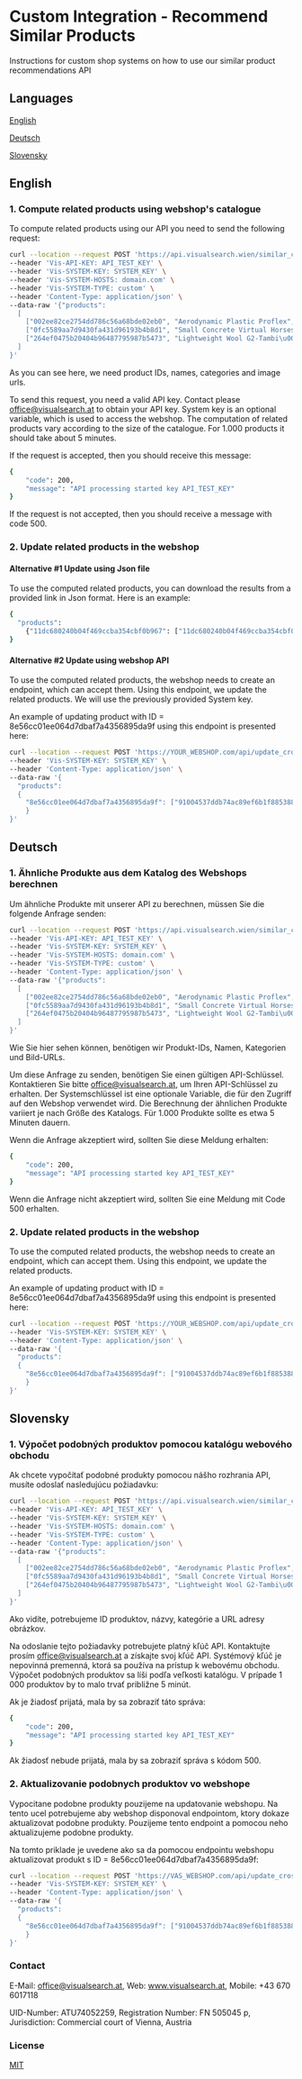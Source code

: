 # Custom Integration - Recommend Similar Products
Instructions for custom shop systems on how to use our similar product recommendations API

## Languages

[English](README.md#English)

[Deutsch](README.md#Deutsch)

[Slovensky](README.md#Slovensky)

## English

### 1. Compute related products using webshop's catalogue

To compute related products using our API you need to send the following request:

```bash
curl --location --request POST 'https://api.visualsearch.wien/similar_compute' \
--header 'Vis-API-KEY: API_TEST_KEY' \
--header 'Vis-SYSTEM-KEY: SYSTEM_KEY' \
--header 'Vis-SYSTEM-HOSTS: domain.com' \
--header 'Vis-SYSTEM-TYPE: custom' \
--header 'Content-Type: application/json' \
--data-raw '{"products": 
  [
    ["002ee82ce2754dd786c56a68bde02eb0", "Aerodynamic Plastic Proflex", ["135f57af59ec49cf953db9e9f1dbfeeb", "4f8938e279a4485fac26dc973151594b", "803a938a305f464dae2778e9d43abcc3"], "http://visrecommendsimilarproducts-ajwwh.testenv.shopware.in/shop/public/media/a3/3e/75/1617786384/b6a7105d66d8ef6bf38a7bccfdf57746.jpg"],
    ["0fc5589aa7d9430fa431d96193b4b8d1", "Small Concrete Virtual Horseshoes", ["135f57af59ec49cf953db9e9f1dbfeeb", "4f8938e279a4485fac26dc973151594b", "803a938a305f464dae2778e9d43abcc3"], "http://visrecommendsimilarproducts-ajwwh.testenv.shopware.in/shop/public/media/78/72/89/1617786383/63b0317865f07190263723a09ce64ed9.jpg"],
    ["264ef0475b20404b96487795987b5473", "Lightweight Wool G2-Tambi\u00e9n", ["135f57af59ec49cf953db9e9f1dbfeeb", "4f8938e279a4485fac26dc973151594b", "803a938a305f464dae2778e9d43abcc3"], "http://visrecommendsimilarproducts-ajwwh.testenv.shopware.in/shop/public/media/2e/67/ba/1617786381/3e412a097a9db2766d811dd33c080267.jpg"]
  ]
}'
```
As you can see here, we need product IDs, names, categories and image urls.

To send this request, you need a valid API key. Contact please office@visualsearch.at to obtain your API key. System key is an optional variable, which is used to access the webshop. The computation of related products vary according to the size of the catalogue. For 1.000 products it should take about 5 minutes.

If the request is accepted, then you should receive this message:

```bash
{
    "code": 200,
    "message": "API processing started key API_TEST_KEY"
}
```
If the request is not accepted, then you should receive a message with code 500.

### 2. Update related products in the webshop

#### Alternative #1 Update using Json file

To use the computed related products, you can download the results from a provided link in Json format. Here is an example:

```bash
{
  "products": 
    {"11dc680240b04f469ccba354cbf0b967": ["11dc680240b04f469ccba354cbf0b967", "2a88d9b59d474c7e869d8071649be43c"], "2a88d9b59d474c7e869d8071649be43c": ["11dc680240b04f469ccba354cbf0b967", "2a88d9b59d474c7e869d8071649be43c"]}
}
```

#### Alternative #2 Update using webshop API

To use the computed related products, the webshop needs to create an endpoint, which can accept them. Using this endpoint, we update the related products. We will use the previously provided System key.

An example of updating product with ID = 8e56cc01ee064d7dbaf7a4356895da9f using this endpoint is presented here:

```bash
curl --location --request POST 'https://YOUR_WEBSHOP.com/api/update_cross_selling' \
--header 'Vis-SYSTEM-KEY: SYSTEM_KEY' \
--header 'Content-Type: application/json' \
--data-raw '{
  "products": 
  {
    "8e56cc01ee064d7dbaf7a4356895da9f": ["91004537ddb74ac89ef6b1f8853887c9", "8dcc68a7e9f44e6fa4429ce412adc80d", "f48fdd472c5d4b8d992da9a16faea29d",        "2171fe56f5614493838f7716795eb628", "0fce9c7e0c9549778cdf79cd5fd9cf5e", "354992a049af4e69a1b4a8ed27786a63", "427650c5390b4201af6ae8319a26f3fc", "56a332dafd254f8ba39d5fecc2661963", "232135a954f54852b0b9d3ebd97b8bc5", "3347bb11f3a44838bfcc7b4e80cc5474"]
    }
}'
```

## Deutsch

### 1. Ähnliche Produkte aus dem Katalog des Webshops berechnen

Um ähnliche Produkte mit unserer API zu berechnen, müssen Sie die folgende Anfrage senden:

```bash
curl --location --request POST 'https://api.visualsearch.wien/similar_compute' \
--header 'Vis-API-KEY: API_TEST_KEY' \
--header 'Vis-SYSTEM-KEY: SYSTEM_KEY' \
--header 'Vis-SYSTEM-HOSTS: domain.com' \
--header 'Vis-SYSTEM-TYPE: custom' \
--header 'Content-Type: application/json' \
--data-raw '{"products": 
  [
    ["002ee82ce2754dd786c56a68bde02eb0", "Aerodynamic Plastic Proflex", ["135f57af59ec49cf953db9e9f1dbfeeb", "4f8938e279a4485fac26dc973151594b", "803a938a305f464dae2778e9d43abcc3"], "http://visrecommendsimilarproducts-ajwwh.testenv.shopware.in/shop/public/media/a3/3e/75/1617786384/b6a7105d66d8ef6bf38a7bccfdf57746.jpg"],
    ["0fc5589aa7d9430fa431d96193b4b8d1", "Small Concrete Virtual Horseshoes", ["135f57af59ec49cf953db9e9f1dbfeeb", "4f8938e279a4485fac26dc973151594b", "803a938a305f464dae2778e9d43abcc3"], "http://visrecommendsimilarproducts-ajwwh.testenv.shopware.in/shop/public/media/78/72/89/1617786383/63b0317865f07190263723a09ce64ed9.jpg"],
    ["264ef0475b20404b96487795987b5473", "Lightweight Wool G2-Tambi\u00e9n", ["135f57af59ec49cf953db9e9f1dbfeeb", "4f8938e279a4485fac26dc973151594b", "803a938a305f464dae2778e9d43abcc3"], "http://visrecommendsimilarproducts-ajwwh.testenv.shopware.in/shop/public/media/2e/67/ba/1617786381/3e412a097a9db2766d811dd33c080267.jpg"]
  ]
}'
```
Wie Sie hier sehen können, benötigen wir Produkt-IDs, Namen, Kategorien und Bild-URLs.

Um diese Anfrage zu senden, benötigen Sie einen gültigen API-Schlüssel. Kontaktieren Sie bitte office@visualsearch.at, um Ihren API-Schlüssel zu erhalten. Der Systemschlüssel ist eine optionale Variable, die für den Zugriff auf den Webshop verwendet wird. Die Berechnung der ähnlichen Produkte variiert je nach Größe des Katalogs. Für 1.000 Produkte sollte es etwa 5 Minuten dauern.

Wenn die Anfrage akzeptiert wird, sollten Sie diese Meldung erhalten:

```bash
{
    "code": 200,
    "message": "API processing started key API_TEST_KEY"
}
```
Wenn die Anfrage nicht akzeptiert wird, sollten Sie eine Meldung mit Code 500 erhalten.

### 2. Update related products in the webshop

To use the computed related products, the webshop needs to create an endpoint, which can accept them. Using this endpoint, we update the related products.

An example of updating product with ID = 8e56cc01ee064d7dbaf7a4356895da9f using this endpoint is presented here:

```bash
curl --location --request POST 'https://YOUR_WEBSHOP.com/api/update_cross_selling' \
--header 'Vis-SYSTEM-KEY: SYSTEM_KEY' \
--header 'Content-Type: application/json' \
--data-raw '{
  "products": 
  {
    "8e56cc01ee064d7dbaf7a4356895da9f": ["91004537ddb74ac89ef6b1f8853887c9", "8dcc68a7e9f44e6fa4429ce412adc80d", "f48fdd472c5d4b8d992da9a16faea29d",        "2171fe56f5614493838f7716795eb628", "0fce9c7e0c9549778cdf79cd5fd9cf5e", "354992a049af4e69a1b4a8ed27786a63", "427650c5390b4201af6ae8319a26f3fc", "56a332dafd254f8ba39d5fecc2661963", "232135a954f54852b0b9d3ebd97b8bc5", "3347bb11f3a44838bfcc7b4e80cc5474"]
    }
}'
```

## Slovensky

### 1. Výpočet podobných produktov pomocou katalógu webového obchodu

Ak chcete vypočítať podobné produkty pomocou nášho rozhrania API, musíte odoslať nasledujúcu požiadavku:

```bash
curl --location --request POST 'https://api.visualsearch.wien/similar_compute' \
--header 'Vis-API-KEY: API_TEST_KEY' \
--header 'Vis-SYSTEM-KEY: SYSTEM_KEY' \
--header 'Vis-SYSTEM-HOSTS: domain.com' \
--header 'Vis-SYSTEM-TYPE: custom' \
--header 'Content-Type: application/json' \
--data-raw '{"products": 
  [
    ["002ee82ce2754dd786c56a68bde02eb0", "Aerodynamic Plastic Proflex", ["135f57af59ec49cf953db9e9f1dbfeeb", "4f8938e279a4485fac26dc973151594b", "803a938a305f464dae2778e9d43abcc3"], "http://visrecommendsimilarproducts-ajwwh.testenv.shopware.in/shop/public/media/a3/3e/75/1617786384/b6a7105d66d8ef6bf38a7bccfdf57746.jpg"],
    ["0fc5589aa7d9430fa431d96193b4b8d1", "Small Concrete Virtual Horseshoes", ["135f57af59ec49cf953db9e9f1dbfeeb", "4f8938e279a4485fac26dc973151594b", "803a938a305f464dae2778e9d43abcc3"], "http://visrecommendsimilarproducts-ajwwh.testenv.shopware.in/shop/public/media/78/72/89/1617786383/63b0317865f07190263723a09ce64ed9.jpg"],
    ["264ef0475b20404b96487795987b5473", "Lightweight Wool G2-Tambi\u00e9n", ["135f57af59ec49cf953db9e9f1dbfeeb", "4f8938e279a4485fac26dc973151594b", "803a938a305f464dae2778e9d43abcc3"], "http://visrecommendsimilarproducts-ajwwh.testenv.shopware.in/shop/public/media/2e/67/ba/1617786381/3e412a097a9db2766d811dd33c080267.jpg"]
  ]
}'
```
Ako vidíte, potrebujeme ID produktov, názvy, kategórie a URL adresy obrázkov.

Na odoslanie tejto požiadavky potrebujete platný kľúč API. Kontaktujte prosím office@visualsearch.at a získajte svoj kľúč API. Systémový kľúč je nepovinná premenná, ktorá sa používa na prístup k webovému obchodu. Výpočet podobných produktov sa líši podľa veľkosti katalógu. V prípade 1 000 produktov by to malo trvať približne 5 minút.

Ak je žiadosť prijatá, mala by sa zobraziť táto správa:

```bash
{
    "code": 200,
    "message": "API processing started key API_TEST_KEY"
}
```
Ak žiadosť nebude prijatá, mala by sa zobraziť správa s kódom 500.

### 2. Aktualizovanie podobnych produktov vo webshope

Vypocitane podobne produkty pouzijeme na updatovanie webshopu. Na tento ucel potrebujeme aby webshop disponoval endpointom, ktory dokaze aktualizovat podobne produkty. Pouzijeme tento endpoint a pomocou neho aktualizujeme podobne produkty.

Na tomto priklade je uvedene ako sa da pomocou endpointu webshopu aktualizovat produkt s ID = 8e56cc01ee064d7dbaf7a4356895da9f:

```bash
curl --location --request POST 'https://VAS_WEBSHOP.com/api/update_cross_selling' \
--header 'Vis-SYSTEM-KEY: SYSTEM_KEY' \
--header 'Content-Type: application/json' \
--data-raw '{
  "products": 
  {
    "8e56cc01ee064d7dbaf7a4356895da9f": ["91004537ddb74ac89ef6b1f8853887c9", "8dcc68a7e9f44e6fa4429ce412adc80d", "f48fdd472c5d4b8d992da9a16faea29d",        "2171fe56f5614493838f7716795eb628", "0fce9c7e0c9549778cdf79cd5fd9cf5e", "354992a049af4e69a1b4a8ed27786a63", "427650c5390b4201af6ae8319a26f3fc", "56a332dafd254f8ba39d5fecc2661963", "232135a954f54852b0b9d3ebd97b8bc5", "3347bb11f3a44838bfcc7b4e80cc5474"]
    }
}'
```

### Contact
E-Mail: office@visualsearch.at, Web: www.visualsearch.at, Mobile: +43 670 6017118

UID-Number: ATU74052259, Registration Number: FN 505045 p, Jurisdiction: Commercial court of Vienna, Austria

### License
[MIT](https://choosealicense.com/licenses/mit/)
